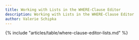 ```yaml
---
title: Working with Lists in the WHERE-Clause Editor
description: Working with Lists in the WHERE-Clause Editor
author: Valerie Schipka
---
```


{% include "articles/table/where-clause-editor-lists.md" %}